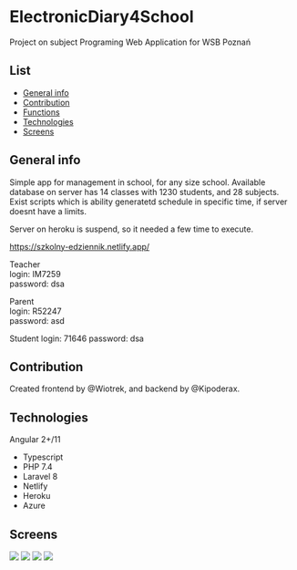 # ElectronicDiary4School
Project on subject Programing Web Application for WSB Poznań

## List
* [General info](#general-info)
* [Contribution](#contribution)
* [Functions](#functions)
* [Technologies](#technologies)
* [Screens](#screens)

## General info
Simple app for management in school, for any size school. Available database on server has 14 classes with 1230 students, and 28 subjects.
Exist scripts which is ability generatetd schedule in specific time, if server doesnt have a limits.

Server on heroku is suspend, so it needed a few time to execute.

https://szkolny-edziennik.netlify.app/

Teacher <br>
login: IM7259 <br>
password: dsa <br>

Parent <br>
login: R52247 <br>
password: asd <br>

Student
login: 71646
password: dsa

## Contribution
Created frontend by @Wiotrek, and backend by @Kipoderax.

## Technologies
Angular 2+/11
* Typescript
* PHP 7.4
* Laravel 8
* Netlify
* Heroku
* Azure


## Screens
![](https://user-images.githubusercontent.com/57100427/121034006-f7c33580-c7ac-11eb-84c8-21dd7ccf287a.png)
![](https://user-images.githubusercontent.com/57100427/121034169-1a554e80-c7ad-11eb-9c96-107a7b84ab7d.png)
![](https://user-images.githubusercontent.com/57100427/121034340-3a850d80-c7ad-11eb-812f-916d9d99089e.png)
![](https://user-images.githubusercontent.com/57100427/121034604-6c966f80-c7ad-11eb-94d2-d407d7ebf8a4.png)
